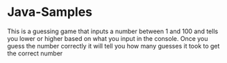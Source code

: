 # Java-Samples

This is a guessing game that inputs a number between 1 and 100 and tells you lower or higher based on what you input in the console.
Once you guess the number correctly it will tell you how many guesses it took to get the correct number
